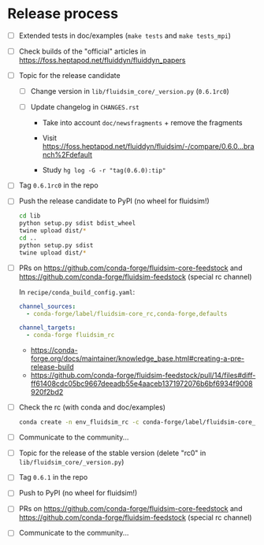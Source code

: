 # Release process

- [ ] Extended tests in doc/examples (`make tests` and `make tests_mpi`)

- [ ] Check builds of the "official" articles in <https://foss.heptapod.net/fluiddyn/fluiddyn_papers>

- [ ] Topic for the release candidate

  - [ ] Change version in `lib/fluidsim_core/_version.py` (`0.6.1rc0`)

  - [ ] Update changelog in `CHANGES.rst`

    - Take into account `doc/newsfragments` + remove the fragments

    - Visit <https://foss.heptapod.net/fluiddyn/fluidsim/-/compare/0.6.0...branch%2Fdefault>

    - Study `hg log -G -r "tag(0.6.0):tip"`

- [ ] Tag `0.6.1rc0` in the repo

- [ ] Push the release candidate to PyPI (no wheel for fluidsim!)

  ```bash
  cd lib
  python setup.py sdist bdist_wheel
  twine upload dist/*
  cd ..
  python setup.py sdist
  twine upload dist/*
  ```

- [ ] PRs on <https://github.com/conda-forge/fluidsim-core-feedstock> and
  <https://github.com/conda-forge/fluidsim-feedstock> (special rc channel)

  In `recipe/conda_build_config.yaml`:

  ```yaml
  channel_sources:
    - conda-forge/label/fluidsim-core_rc,conda-forge,defaults

  channel_targets:
    - conda-forge fluidsim_rc
  ```

  - <https://conda-forge.org/docs/maintainer/knowledge_base.html#creating-a-pre-release-build>
  - <https://github.com/conda-forge/fluidsim-feedstock/pull/14/files#diff-ff61408cdc05bc9667deeadb55e4aaceb1371972076b6bf6934f9008920f2bd2>

- [ ] Check the rc (with conda and doc/examples)

  ```bash
  conda create -n env_fluidsim_rc -c conda-forge/label/fluidsim-core_rc -c conda-forge/label/fluidsim_rc fluidsim "fluidfft[build=mpi*]" "h5py[build=mpi*]"
  ```

- [ ] Communicate to the community...

- [ ] Topic for the release of the stable version (delete "rc0" in `lib/fluidsim_core/_version.py`)

- [ ] Tag `0.6.1` in the repo

- [ ] Push to PyPI (no wheel for fluidsim!)

- [ ] PRs on <https://github.com/conda-forge/fluidsim-core-feedstock> and
  <https://github.com/conda-forge/fluidsim-feedstock> (special rc channel)

- [ ] Communicate to the community...
